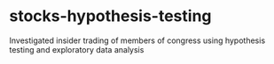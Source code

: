 # stocks-hypothesis-testing
Investigated insider trading of members of congress using hypothesis testing and exploratory data analysis
